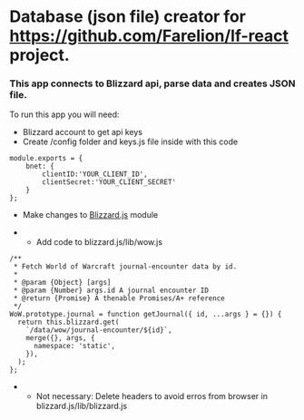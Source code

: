 # Database (json file) creator for https://github.com/Farelion/lf-react project.

### This app connects to Blizzard api, parse data and creates JSON file.

To run this app you will need:
- Blizzard account to get api keys
- Create /config folder and keys.js file inside with this code
```node
module.exports = {
    bnet: {
        clientID:'YOUR_CLIENT_ID',
        clientSecret:'YOUR_CLIENT_SECRET'
    }
};
```
- Make changes to [Blizzard.js](https://github.com/benweier/blizzard.js/tree/master) module

- - Add code to blizzard.js/lib/wow.js
```node
/**
 * Fetch World of Warcraft journal-encounter data by id.
 *
 * @param {Object} [args]
 * @param {Number} args.id A journal encounter ID
 * @return {Promise} A thenable Promises/A+ reference
 */
WoW.prototype.journal = function getJournal({ id, ...args } = {}) {
  return this.blizzard.get(
    `/data/wow/journal-encounter/${id}`,
    merge({}, args, {
      namespace: 'static',
    }),
  );
};
```

- - Not necessary: Delete headers to avoid erros from browser in blizzard.js/lib/blizzard.js
